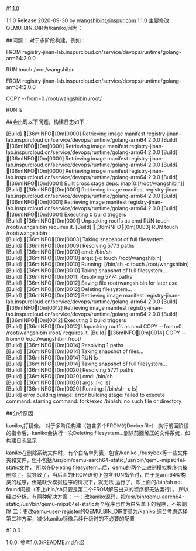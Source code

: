 
#1.1.0

1.1.0 Release 2020-09-30 by wangshibin@inspur.com
1.1.0 主要修改QEMU_BIN_DIR为/kaniko,因为：

##问题：
对于多阶段构建，例如：

FROM registry-jinan-lab.inspurcloud.cn/service/devops/runtime/golang-arm64:2.0.0

RUN touch /root/wangshibin

FROM registry-jinan-lab.inspurcloud.cn/service/devops/runtime/golang-arm64:2.0.0

COPY --from=0 /root/wangshibin /root/

RUN ls

##会出现以下问题，构建日志如下：

[Build] [36mINFO[0m[0000] Retrieving image manifest registry-jinan-lab.inspurcloud.cn/service/devops/runtime/golang-arm64:2.0.0 
[Build] [36mINFO[0m[0000] Retrieving image manifest registry-jinan-lab.inspurcloud.cn/service/devops/runtime/golang-arm64:2.0.0 
[Build] [36mINFO[0m[0000] Retrieving image manifest registry-jinan-lab.inspurcloud.cn/service/devops/runtime/golang-arm64:2.0.0 
[Build] [36mINFO[0m[0000] Retrieving image manifest registry-jinan-lab.inspurcloud.cn/service/devops/runtime/golang-arm64:2.0.0 
[Build] [36mINFO[0m[0001] Built cross stage deps: map[0:[/root/wangshibin]] 
[Build] [36mINFO[0m[0001] Retrieving image manifest registry-jinan-lab.inspurcloud.cn/service/devops/runtime/golang-arm64:2.0.0 
[Build] [36mINFO[0m[0001] Retrieving image manifest registry-jinan-lab.inspurcloud.cn/service/devops/runtime/golang-arm64:2.0.0 
[Build] [36mINFO[0m[0001] Executing 0 build triggers                   
[Build] [36mINFO[0m[0001] Unpacking rootfs as cmd RUN touch /root/wangshibin requires it. 
[Build] [36mINFO[0m[0003] RUN touch /root/wangshibin                   
[Build] [36mINFO[0m[0003] Taking snapshot of full filesystem...        
[Build] [36mINFO[0m[0009] Resolving 5773 paths                         
[Build] [36mINFO[0m[0010] cmd: /bin/sh                                 
[Build] [36mINFO[0m[0010] args: [-c touch /root/wangshibin]            
[Build] [36mINFO[0m[0010] Running: [/bin/sh -c touch /root/wangshibin] 
[Build] [36mINFO[0m[0010] Taking snapshot of full filesystem...        
[Build] [36mINFO[0m[0011] Resolving 5774 paths                         
[Build] [36mINFO[0m[0012] Saving file root/wangshibin for later use    
[Build] [36mINFO[0m[0012] Deleting filesystem...                       
[Build] [36mINFO[0m[0012] Retrieving image manifest registry-jinan-lab.inspurcloud.cn/service/devops/runtime/golang-arm64:2.0.0 
[Build] [36mINFO[0m[0012] Retrieving image manifest registry-jinan-lab.inspurcloud.cn/service/devops/runtime/golang-arm64:2.0.0 
[Build] [36mINFO[0m[0012] Executing 0 build triggers                   
[Build] [36mINFO[0m[0012] Unpacking rootfs as cmd COPY --from=0 /root/wangshibin /root/ requires it. 
[Build] [36mINFO[0m[0014] COPY --from=0 /root/wangshibin /root/        
[Build] [36mINFO[0m[0014] Resolving 1 paths                            
[Build] [36mINFO[0m[0014] Taking snapshot of files...                  
[Build] [36mINFO[0m[0014] RUN ls                                       
[Build] [36mINFO[0m[0014] Taking snapshot of full filesystem...        
[Build] [36mINFO[0m[0020] Resolving 5771 paths                         
[Build] [36mINFO[0m[0020] cmd: /bin/sh                                 
[Build] [36mINFO[0m[0020] args: [-c ls]                                
[Build] [36mINFO[0m[0020] Running: [/bin/sh -c ls]                     
[Build] error building image: error building stage: failed to execute command: starting command: fork/exec /bin/sh: no such file or directory

##分析原因

kaniko,打镜像。
对于多阶段构建（包含多个FROM的Dockerfile）,执行前面阶段的指令后，kaniko会执行一次Deleting filesystem...删除前面解压的文件系统，如构建日志显示

kaniko在删除系统文件时，有个白名单列表，包含/kaniko ,/busybox等一些文件夹和文件，但不包括/usr/bin/qemu-aarch64-static,/usr/bin/qemu-mips64el-static文件，
所以在Deleting filesystem...后，qemu的两个二进制模拟程序也被删除了。就导致了，当后面的FROM语句下包含RUN指令时，由于是arm64架构类的程序，但是缺少模拟程序的情况下，就无法
运行了，即上面的/bin/sh not found问题（不止/bin/sh只要是第二个FROM解压出来的程序都无法运行）。
所以经过分析，有两种解决方案：
一：改kaniko源码，把/usr/bin/qemu-aarch64-static,/usr/bin/qemu-mips64el-static两个程序也作为白名单下的程序，不被删除
二：更改qemu-user-register的QEMU_BIN_DIR变量为/kaniko
综合考虑选择第二种方案，减少kaniko镜像后续升级时的不必要的配置



#1.0.0

1.0.0: 参考1.0.0/README.md介绍